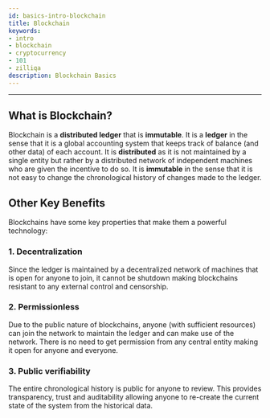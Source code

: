 ```yaml
---
id: basics-intro-blockchain
title: Blockchain
keywords: 
- intro 
- blockchain
- cryptocurrency
- 101
- zilliqa
description: Blockchain Basics
---
```


---
## What is Blockchain?

Blockchain is a **distributed ledger** that is **immutable**. It is a
**ledger** in the sense that it is a global accounting system that keeps track
of balance (and other data) of each account. It is **distributed** as it is not
maintained by a single entity but rather by a distributed network of
independent machines who are given the incentive to do so. It is **immutable**
in the sense that it is not easy to change the chronological history of changes
made to the ledger.

## Other Key Benefits

Blockchains have some key properties that make them a powerful technology:

### 1. Decentralization
Since the ledger is maintained by a decentralized network of machines that is
open for anyone to join, it cannot be shutdown making blockchains resistant to
any external control and censorship.

### 2. Permissionless
Due to the public nature of blockchains, anyone (with sufficient resources)
can join the network to maintain the ledger and can make use of the network.
There is no need to get permission from any central entity making it open for
anyone and everyone.  

### 3. Public verifiability
The entire chronological history is public for anyone to review. This provides
transparency, trust and auditability allowing anyone to re-create the current
state of the system from the historical data. 




